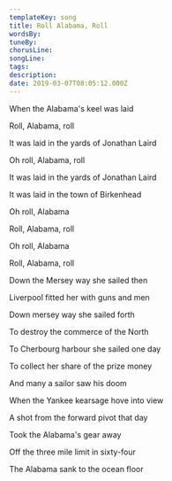 ```yaml
---
templateKey: song
title: Roll Alabama, Roll  
wordsBy:
tuneBy:
chorusLine:
songLine:
tags:
description:
date: 2019-03-07T08:05:12.000Z
---
```

When the Alabama\'s keel was laid

Roll, Alabama, roll

It was laid in the yards of Jonathan Laird

Oh roll, Alabama, roll

It was laid in the yards of Jonathan Laird

It was laid in the town of Birkenhead

Oh roll, Alabama

Roll, Alabama, roll

Oh roll, Alabama

Roll, Alabama, roll

Down the Mersey way she sailed then

Liverpool fitted her with guns and men

Down mersey way she sailed forth

To destroy the commerce of the North

To Cherbourg harbour she sailed one day

To collect her share of the prize money

And many a sailor saw his doom

When the Yankee kearsage hove into view

A shot from the forward pivot that day

Took the Alabama\'s gear away

Off the three mile limit in sixty-four

The Alabama sank to the ocean floor
